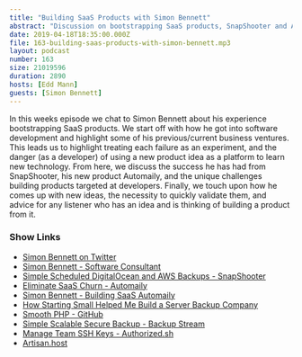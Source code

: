 ```yaml
---
title: "Building SaaS Products with Simon Bennett"
abstract: "Discussion on bootstrapping SaaS products, SnapShooter and Automaily"
date: 2019-04-18T18:35:00.000Z
file: 163-building-saas-products-with-simon-bennett.mp3
layout: podcast
number: 163
size: 21019596
duration: 2890
hosts: [Edd Mann]
guests: [Simon Bennett]
---
```


In this weeks episode we chat to Simon Bennett about his experience bootstrapping SaaS products.
We start off with how he got into software development and highlight some of his previous/current business ventures.
This leads us to highlight treating each failure as an experiment, and the danger (as a developer) of using a new product idea as a platform to learn new technology.
From here, we discuss the success he has had from SnapShooter, his new product Automaily, and the unique challenges building products targeted at developers.
Finally, we touch upon how he comes up with new ideas, the necessity to quickly validate them, and advice for any listener who has an idea and is thinking of building a product from it.

### Show Links

- [Simon Bennett on Twitter](https://twitter.com/mrsimonbennett)
- [Simon Bennett - Software Consultant](https://simon.bennett.im/)
- [Simple Scheduled DigitalOcean and AWS Backups - SnapShooter](https://snapshooter.io/)
- [Eliminate SaaS Churn - Automaily](https://automaily.com/)
- [Simon Bennett - Building SaaS Automaily](https://www.pscp.tv/MrSimonBennett/)
- [How Starting Small Helped Me Build a Server Backup Company](https://www.indiehackers.com/interview/snapshooter-f89c5f29a0)
- [Smooth PHP - GitHub](https://github.com/smoothphp)
- [Simple Scalable Secure Backup - Backup Stream](https://backup.stream/)
- [Manage Team SSH Keys - Authorized.sh](https://authorized.sh/)
- [Artisan.host](https://artisan.host/)
